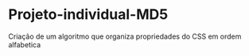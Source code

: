# Projeto-individual-MD5
Criação de um algoritmo que organiza propriedades do CSS em ordem alfabetica
